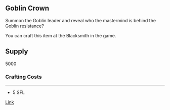 ## Goblin Crown

Summon the Goblin leader and reveal who the mastermind is behind the Goblin resistance?

You can craft this item at the Blacksmith in the game.

## Supply

5000

### Crafting Costs

---

- 5 SFL

[Link](https://docs.sunflower-land.com/crafting-guide)
